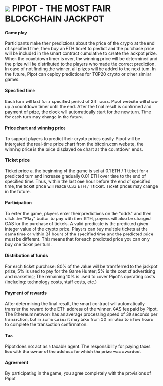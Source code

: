 
<h1><img src="https://i.imgur.com/99tQcKM.png"/> PIPOT - THE MOST FAIR BLOCKCHAIN JACKPOT</h1>

<h4>Game play</h4>

Participants make their predictions about the price of the crypto at the end of specified time, then buy an ETH ticket to predict and the purchase price will be included in the smart contract cumulative to create the jackpot prize. 
When the countdown timer is over, the winning price will be determined and the prize will be distributed to the players who made the correct prediction. In case of not finding the winner, all prizes will be added to the next turn. 
In the future, Pipot can deploy predictions for TOP20 crypto or other similar games.

<h4>Specified time</h4>

Each turn will last for a specified period of 24 hours. Pipot website will show up a countdown timer until the end. After the final result is confirmed and payment of prize, the clock will automatically start for the new turn. Time for each turn may change in the future.

<h4>Price chart and winning price</h4>

To support players to predict their crypto prices easily, Pipot will be intergated the real-time price chart from the bitcoin.com website, the winning price is the price displayed on chart as the countdown ends.

<h4>Ticket price</h4>

Ticket price at the beginning of the game is set at 0.1 ETH / 1 ticket for a predicted turn and increase gradually 0.01 ETH over time to the end of specified time. Thus, within the last one hour before the end of specified time, the ticket price will reach 0.33 ETH / 1 ticket. Ticket prices may change in the future.

<h4>Participation</h4>

To enter the game, players enter their predictions on the "odds" and then click the "Play" button to pay with their ETH, players will also be charged GAS for the purchase of tickets. A valid predicate is the predicted given integer value of the crypto price. 
Players can buy multiple tickets at the same time or within 24 hours of the specified time and the predicted price must be different. This means that for each predicted price you can only buy one ticket per turn.

<h4>Distribution of funds</h4>

For each ticket purchase: 80% of the value will be transferred to the jackpot prize; 5% is used to pay for the Game Hunter; 5% is the cost of advertising and marketing; The remaining 10% is used to cover Pipot's operating costs (including: technology costs, staff costs, etc.)

<h4>Payment of rewards</h4>

After determining the final result, the smart contract will automatically transfer the reward to the ETH address of the winner. GAS fee paid by Pipot. The Ethereum network has an average processing speed of 30 seconds per transaction, but in some cases it may take from 30 minutes to a few hours to complete the transaction confirmation.

<h4>Tax</h4>

Pipot does not act as a taxable agent. The responsibility for paying taxes lies with the owner of the address for which the prize was awarded.

<h4>Agreement</h4>

By participating in the game, you agree completely with the provisions of Pipot.
